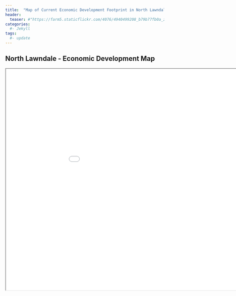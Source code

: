 ```yaml
---
title:  "Map of Current Economic Development Footprint in North Lawndale"
header:
  teaser: #"https://farm5.staticflickr.com/4076/4940499208_b79b77fb0a_z.jpg"
categories: 
  #- Jekyll
tags:
  #- update
---
```



## North Lawndale - Economic Development Map
<iframe src="/assets/maps/nl_econ_dev_map.html" height="700" width="1000"></iframe>
